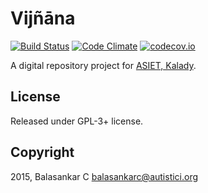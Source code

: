 # Vijñāna

[![Build Status](https://travis-ci.org/balasankarc/vijnana.svg?branch=master)](https://travis-ci.org/balasankarc/vijnana)
[![Code Climate](https://codeclimate.com/github/balasankarc/vijnana/badges/gpa.svg)](https://codeclimate.com/github/balasankarc/vijnana)
[![codecov.io](http://codecov.io/github/balasankarc/vijnana/coverage.svg?branch=master)](http://codecov.io/github/balasankarc/vijnana?branch=master)

A digital repository project for [ASIET, Kalady](http://adishankara.ac.in).

## License
Released under GPL-3+ license.

## Copyright
2015, Balasankar C <balasankarc@autistici.org>
